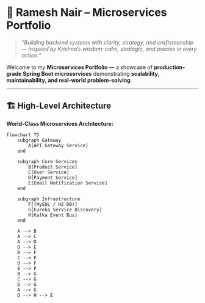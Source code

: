 # 🌟 Ramesh Nair – Microservices Portfolio

> *“Building backend systems with clarity, strategy, and craftsmanship — inspired by Krishna’s wisdom: calm, strategic, and precise in every action.”*

Welcome to my **Microservices Portfolio** — a showcase of **production-grade Spring Boot microservices** demonstrating **scalability, maintainability, and real-world problem-solving**.  

---

## 🏗️ High-Level Architecture

**World-Class Microservices Architecture:**  

```mermaid
flowchart TD
    subgraph Gateway
        A[API Gateway Service] 
    end

    subgraph Core Services
        B[Product Service] 
        C[User Service] 
        D[Payment Service] 
        E[Email Notification Service] 
    end

    subgraph Infrastructure
        F[(MySQL / H2 DB)] 
        G[Eureka Service Discovery]
        H[Kafka Event Bus]
    end

    A --> B
    A --> C
    A --> D
    D --> E
    B --> F
    C --> F
    D --> F
    E --> F
    B --> G
    C --> G
    D --> G
    A --> G
    D --> H --> E
